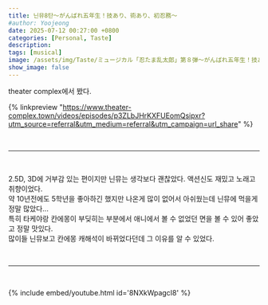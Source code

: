 ```yaml
---
title: 닌뮤8탄～がんばれ五年生！技あり、術あり、初忍務～
#author: Yoojeong
date: 2025-07-12 00:27:00 +0800
categories: [Personal, Taste]
description: 
tags: [musical]
image: /assets/img/Taste/ミュージカル「忍たま乱太郎」第８弾～がんばれ五年生！技あり、術あり、初忍務～_초연.jpg  # 썸네일 경로
show_image: false
---
```


theater complex에서 봤다.

{% linkpreview "https://www.theater-complex.town/videos/episodes/p3ZLbJHrKXFUEomQsipxr?utm_source=referral&utm_medium=referral&utm_campaign=url_share" %}


<br>

---

<br>

2.5D, 3D에 거부감 있는 편이지만 닌뮤는 생각보다 괜찮았다. 액션신도 재밌고 노래고 취향이었다.  
약 10년전에도 5학년을 좋아하긴 했지만 나온게 많이 없어서 아쉬웠는데 닌뮤에 먹을게 정말 많았다...    
특히 타케야랑 칸에몽이 부딪히는 부분에서 애니에서 볼 수 없었던 면을 볼 수 있어 좋았고 정말 맛있다.  
많이들 닌뮤보고 칸에몽 캐해석이 바뀌었다던데 그 이유를 알 수 있었다.  

<br>

---

<br>

{% include embed/youtube.html id='8NXkWpagcI8' %}

<br>


